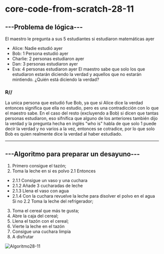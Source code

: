 # core-code-from-scratch-28-11

## ---Problema de lógica---
El maestro le pregunta a sus 5 estudiantes si estudiaron matemáticas ayer
- Alice: Nadie estudió ayer
- Bob: 1 Persona estudió ayer
- Charlie: 2 personas estudiaron ayer
- Dan: 3 personas estudiaron ayer
- Eva: 4 personas estudiaron ayer
El maestro sabe que solo los que estudiaron estarán diciendo la verdad y aquellos que no estarán mintiendo. ¿Quién está diciendo la verdad?

### R// 
La unica persona que estudió fue Bob, ya que si Alice dice la verdad entonces significa que ella no estudio, pero es una contradicción con lo que el maestro sabe. En el caso del resto (excluyendo a Bob) si dicen que tantas personas estudiaron, eso sifnifica que alguno de los anteriores también dijo la verdad y la pregunta hecha en inglés "who is" habla de que solo 1 puede decir la verdad y no varios a la vez, entonces se cotradice, por lo que solo Bob es quien realmente dice la verdad al haber estudiado.

---
## ---Algoritmo para preparar un desayuno---
 1. Primero consigue el tazón;
 2. Toma la leche en si es polvo 
 2.1 Entonces
 - 2.1.1 Consigue un vaso y una cuchara
 - 2.1.2 Añade 3 cucharadas de leche
 - 2.1.3 Llena el vaso con agua
 - 2.1.4 Con la cuchara revuelve la leche para disolver el polvo en el agua
Si no
     2.2 Toma la leche del refrigerador;
 3. Toma el cereal que más te gusta;
 4. Abre la caja del cereal;
 5. Llena el tazón con el cereal;
 6. Vierte la leche en el tazón
 8. Consigue una cuchara limpia
 9. A disfrutar
    

![Algoritmo28-11](https://user-images.githubusercontent.com/92037725/204414073-d19885c9-7dbe-4ced-b361-29847c5cade9.png)

